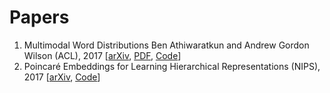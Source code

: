 # Papers
1. Multimodal Word Distributions
Ben Athiwaratkun and Andrew Gordon Wilson (ACL), 2017
[[arXiv](https://arxiv.org/abs/1704.08424), [PDF](https://arxiv.org/pdf/1704.08424.pdf), [Code](https://github.com/benathi/word2gm)]
2. Poincaré Embeddings for Learning Hierarchical Representations (NIPS), 2017 [[arXiv](https://arxiv.org/pdf/1705.08039.pdf), [Code](https://github.com/facebookresearch/poincare-embeddings)]
